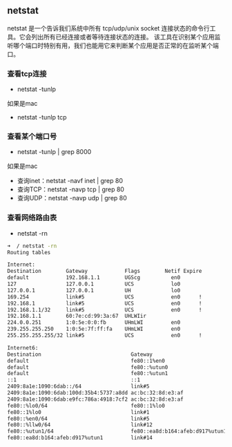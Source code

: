 ## netstat
netstat 是一个告诉我们系统中所有 tcp/udp/unix socket 连接状态的命令行工具。它会列出所有已经连接或者等待连接状态的连接。 该工具在识别某个应用监听哪个端口时特别有用，我们也能用它来判断某个应用是否正常的在监听某个端口。


### 查看tcp连接
* netstat -tunlp

如果是mac
* netstat -tunlp tcp
 
### 查看某个端口号
* netstat -tunlp | grep 8000

如果是mac
* 查询inet：netstat -navf inet | grep 80
* 查询TCP：netstat -navp tcp | grep 80
* 查询UDP：netstat -navp udp | grep 80


### 查看网络路由表
* netstat -rn

```sh
➜  / netstat -rn
Routing tables

Internet:
Destination        Gateway            Flags        Netif Expire
default            192.168.1.1        UGScg          en0       
127                127.0.0.1          UCS            lo0       
127.0.0.1          127.0.0.1          UH             lo0       
169.254            link#5             UCS            en0      !
192.168.1          link#5             UCS            en0      !
192.168.1.1/32     link#5             UCS            en0      !
192.168.1.1        60:7e:cd:99:3a:67  UHLWIir        
224.0.0.251        1:0:5e:0:0:fb      UHmLWI         en0       
239.255.255.250    1:0:5e:7f:ff:fa    UHmLWI         en0       
255.255.255.255/32 link#5             UCS            en0      !

Internet6:
Destination                             Gateway                         Flags         Netif Expire
default                                 fe80::1%en0                     UGcg            en0       
default                                 fe80::%utun0                    UGcIg         utun0       
default                                 fe80::%utun1                    UGcIg         utun1       
::1                                     ::1                             UHL             lo0       
2409:8a1e:1090:6dab::/64                link#5                          UC              en0       
2409:8a1e:1090:6dab:100d:35b4:5737:a8dd ac:bc:32:8d:e3:af               UHL             lo0       
2409:8a1e:1090:6dab:e9fc:786a:4918:7cf2 ac:bc:32:8d:e3:af               UHL             lo0       
fe80::%lo0/64                           fe80::1%lo0                     UcI             lo0       
fe80::1%lo0                             link#1                          UHLI            lo0       
fe80::%en0/64                           link#5                          UCI             en0       
fe80::%llw0/64                          link#12                         UCI            llw0         
fe80::%utun1/64                         fe80::ea8d:b164:afeb:d917%utun1 UcI           utun1       
fe80::ea8d:b164:afeb:d917%utun1         link#14                         UHLI            lo0                         
```